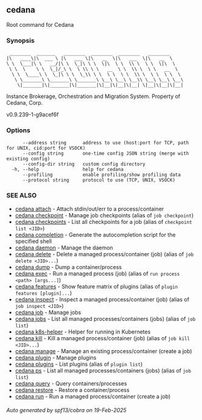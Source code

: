 ## cedana

Root command for Cedana

### Synopsis

```
 ________  _______   ________  ________  ________   ________
|\   ____\|\  ___ \ |\   ___ \|\   __  \|\   ___  \|\   __  \
\ \  \___|\ \   __/|\ \  \_|\ \ \  \|\  \ \  \\ \  \ \  \|\  \
 \ \  \    \ \  \_|/_\ \  \ \\ \ \   __  \ \  \\ \  \ \   __  \
  \ \  \____\ \  \_|\ \ \  \_\\ \ \  \ \  \ \  \\ \  \ \  \ \  \
   \ \_______\ \_______\ \_______\ \__\ \__\ \__\\ \__\ \__\ \__\
    \|_______|\|_______|\|_______|\|__|\|__|\|__| \|__|\|__|\|__|
```
    
 Instance Brokerage, Orchestration and Migration System.
 Property of Cedana, Corp.

 v0.9.239-1-g9acef6f

### Options

```
      --address string      address to use (host:port for TCP, path for UNIX, cid:port for VSOCK)
      --config string       one-time config JSON string (merge with existing config)
      --config-dir string   custom config directory
  -h, --help                help for cedana
      --profiling           enable profiling/show profiling data
      --protocol string     protocol to use (TCP, UNIX, VSOCK)
```

### SEE ALSO

* [cedana attach](cedana_attach.md)	 - Attach stdin/out/err to a process/container
* [cedana checkpoint](cedana_checkpoint.md)	 - Manage job checkpoints (alias of `job checkpoint`)
* [cedana checkpoints](cedana_checkpoints.md)	 - List all checkpoints for a job (alias of `checkpoint list <JID>`)
* [cedana completion](cedana_completion.md)	 - Generate the autocompletion script for the specified shell
* [cedana daemon](cedana_daemon.md)	 - Manage the daemon
* [cedana delete](cedana_delete.md)	 - Delete a managed process/container (job) (alias of `job delete <JID>...`)
* [cedana dump](cedana_dump.md)	 - Dump a container/process
* [cedana exec](cedana_exec.md)	 - Run a managed process (job) (alias of `run process <path> [args...]`)
* [cedana features](cedana_features.md)	 - Show feature matrix of plugins (alias of `plugin features [plugin]...`)
* [cedana inspect](cedana_inspect.md)	 - Inspect a managed process/container (job) (alias of `job inspect <JID>`)
* [cedana job](cedana_job.md)	 - Manage jobs
* [cedana jobs](cedana_jobs.md)	 - List all managed processes/containers (jobs) (alias of `job list`)
* [cedana k8s-helper](cedana_k8s-helper.md)	 - Helper for running in Kubernetes
* [cedana kill](cedana_kill.md)	 - Kill a managed process/container (job) (alias of `job kill <JID>...`)
* [cedana manage](cedana_manage.md)	 - Manage an existing process/container (create a job)
* [cedana plugin](cedana_plugin.md)	 - Manage plugins
* [cedana plugins](cedana_plugins.md)	 - List plugins (alias of `plugin list`)
* [cedana ps](cedana_ps.md)	 - List all managed processes/containers (jobs) (alias of `job list`)
* [cedana query](cedana_query.md)	 - Query containers/processes
* [cedana restore](cedana_restore.md)	 - Restore a container/process
* [cedana run](cedana_run.md)	 - Run a managed process/container (create a job)

###### Auto generated by spf13/cobra on 19-Feb-2025
